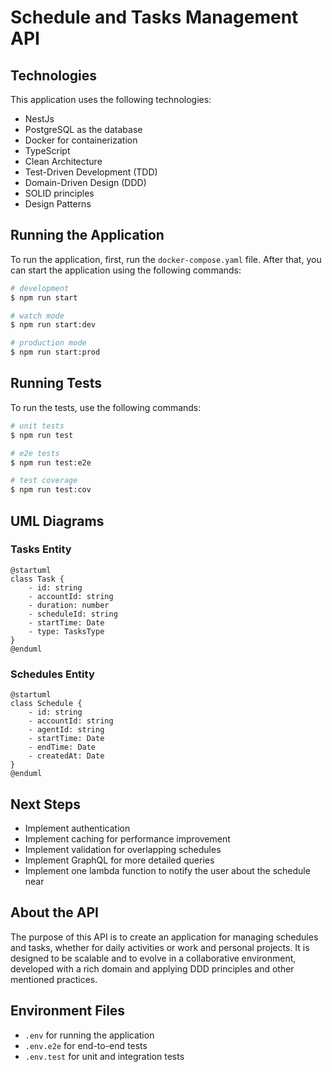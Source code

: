 # Schedule and Tasks Management API

## Technologies

This application uses the following technologies:

- NestJs
- PostgreSQL as the database
- Docker for containerization
- TypeScript
- Clean Architecture
- Test-Driven Development (TDD)
- Domain-Driven Design (DDD)
- SOLID principles
- Design Patterns

## Running the Application

To run the application, first, run the `docker-compose.yaml` file. After that, you can start the application using the following commands:

```bash
# development
$ npm run start

# watch mode
$ npm run start:dev

# production mode
$ npm run start:prod
```

## Running Tests

To run the tests, use the following commands:

```bash
# unit tests
$ npm run test

# e2e tests
$ npm run test:e2e

# test coverage
$ npm run test:cov
```

## UML Diagrams

### Tasks Entity

```plantuml
@startuml
class Task {
    - id: string
    - accountId: string
    - duration: number
    - scheduleId: string
    - startTime: Date
    - type: TasksType
}
@enduml
```

### Schedules Entity

```plantuml
@startuml
class Schedule {
    - id: string
    - accountId: string
    - agentId: string
    - startTime: Date
    - endTime: Date
    - createdAt: Date
}
@enduml
```

## Next Steps

- Implement authentication
- Implement caching for performance improvement
- Implement validation for overlapping schedules
- Implement GraphQL for more detailed queries
- Implement one lambda function to notify the user about the schedule near

## About the API

The purpose of this API is to create an application for managing schedules and tasks, whether for daily activities or work and personal projects. It is designed to be scalable and to evolve in a collaborative environment, developed with a rich domain and applying DDD principles and other mentioned practices.

## Environment Files

- `.env` for running the application
- `.env.e2e` for end-to-end tests
- `.env.test` for unit and integration tests
